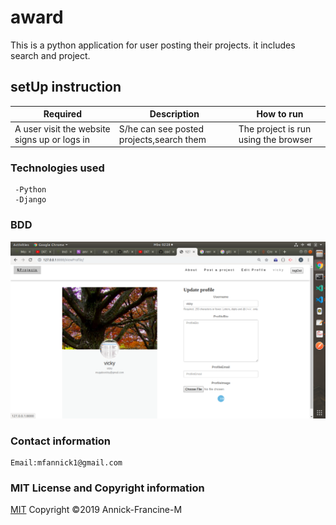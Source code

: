 # award
  This is a python application for user posting their projects.
  it includes search and project.

  ## setUp instruction

   | Required                                  | Description                                                       | How to run                            |
|-------------------------------------------|-------------------------------------------------------------------|---------------------------------------|
| A user visit the website signs up or logs in       | S/he can see posted projects,search them                               | The project is run using the browser |
                 

   ### Technologies used

     -Python
     -Django 
   ### BDD
   <img src='./media/projectImg/yes.png' alt='image'>


   ### Contact information
    
    Email:mfannick1@gmail.com

   ### MIT License and Copyright information
   
  [MIT](https://choosealicense.com/licenses/mit/)
  Copyright &copy;2019 Annick-Francine-M